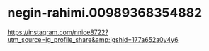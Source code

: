 # negin-rahimi.00989368354882
https://instagram.com/nnice8722?utm_source=ig_profile_share&amp;igshid=177a652a0y4y6
